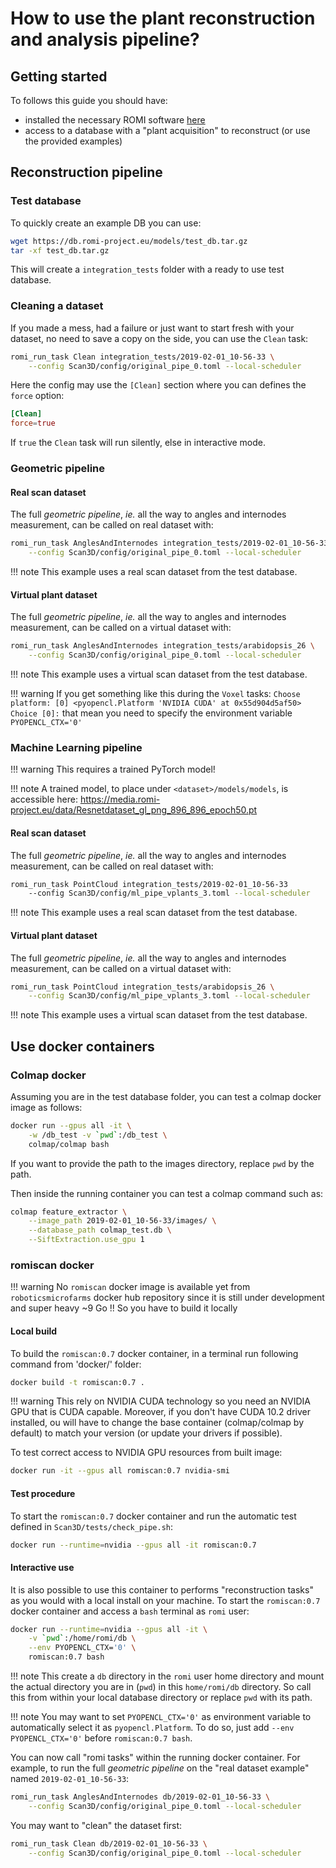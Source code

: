 How to use the plant reconstruction and analysis pipeline?
==========================================================

## Getting started

To follows this guide you should have:

* installed the necessary ROMI software [here](../install/plant_reconstruction_setup.md)
* access to a database with a "plant acquisition" to reconstruct (or use the provided examples)


## Reconstruction pipeline

### Test database
To quickly create an example DB you can use:
```bash
wget https://db.romi-project.eu/models/test_db.tar.gz
tar -xf test_db.tar.gz
```
This will create a `integration_tests` folder with a ready to use test database. 


### Cleaning a dataset
If you made a mess, had a failure or just want to start fresh with your dataset, no need to save a copy on the side, you can use the `Clean` task:
```bash
romi_run_task Clean integration_tests/2019-02-01_10-56-33 \
    --config Scan3D/config/original_pipe_0.toml --local-scheduler
``` 
Here the config may use the `[Clean]` section where you can defines the `force` option:
```toml
[Clean]
force=true
```
If `true` the `Clean` task will run silently, else in interactive mode.


### Geometric pipeline

#### Real scan dataset
The full *geometric pipeline*, _ie._ all the way to angles and internodes measurement, can be called on real dataset with:
```bash
romi_run_task AnglesAndInternodes integration_tests/2019-02-01_10-56-33 \
    --config Scan3D/config/original_pipe_0.toml --local-scheduler
```

!!! note
    This example uses a real scan dataset from the test database.

#### Virtual plant dataset
The full *geometric pipeline*, _ie._ all the way to angles and internodes measurement, can be called on a virtual dataset with:
```bash
romi_run_task AnglesAndInternodes integration_tests/arabidopsis_26 \
    --config Scan3D/config/original_pipe_0.toml --local-scheduler
```

!!! note
    This example uses a virtual scan dataset from the test database.

!!! warning
    If you get something like this during the `Voxel` tasks:
    ```
    Choose platform:
    [0] <pyopencl.Platform 'NVIDIA CUDA' at 0x55d904d5af50>
    Choice [0]:
    ```
    that mean you need to specify the environment variable `PYOPENCL_CTX='0'`

### Machine Learning pipeline

!!! warning
    This requires a trained PyTorch model!
     
!!! note
    A trained model, to place under `<dataset>/models/models`, is accessible here: https://media.romi-project.eu/data/Resnetdataset_gl_png_896_896_epoch50.pt

#### Real scan dataset
The full *geometric pipeline*, _ie._ all the way to angles and internodes measurement, can be called on real dataset with:
```bash
romi_run_task PointCloud integration_tests/2019-02-01_10-56-33 
    --config Scan3D/config/ml_pipe_vplants_3.toml --local-scheduler
```

!!! note
    This example uses a real scan dataset from the test database.

#### Virtual plant dataset
The full *geometric pipeline*, _ie._ all the way to angles and internodes measurement, can be called on a virtual dataset with:
```bash
romi_run_task PointCloud integration_tests/arabidopsis_26 \
    --config Scan3D/config/ml_pipe_vplants_3.toml --local-scheduler
```

!!! note
    This example uses a virtual scan dataset from the test database.


## Use docker containers

### Colmap docker

Assuming you are in the test database folder, you can test a colmap docker image as follows:
```bash
docker run --gpus all -it \
    -w /db_test -v `pwd`:/db_test \
    colmap/colmap bash
``` 

If you want to provide the path to the images directory, replace `pwd` by the path.

Then inside the running container you can test a colmap command such as:
```bash
colmap feature_extractor \
    --image_path 2019-02-01_10-56-33/images/ \
    --database_path colmap_test.db \
    --SiftExtraction.use_gpu 1
```

### romiscan docker

!!! warning
    No `romiscan` docker image is available yet from `roboticsmicrofarms` docker hub repository since it is still under development and super heavy ~9 Go !! So you have to build it locally

#### Local build
To build the `romiscan:0.7` docker container, in a terminal run following command from 'docker/' folder:
```bash
docker build -t romiscan:0.7 .
``` 

!!! warning
    This rely on NVIDIA CUDA technology so you need an NVIDIA GPU that is CUDA capable. Moreover, if you don't have CUDA 10.2 driver installed, ou will have to change the base container (colmap/colmap by default) to match your version (or update your drivers if possible).

To test correct access to NVIDIA GPU resources from built image:
```bash
docker run -it --gpus all romiscan:0.7 nvidia-smi
```

#### Test procedure
To start the `romiscan:0.7` docker container and run the automatic test defined in `Scan3D/tests/check_pipe.sh`:
```bash
docker run --runtime=nvidia --gpus all -it romiscan:0.7
``` 

#### Interactive use
It is also possible to use this container to performs "reconstruction tasks" as you would with a local install on your machine.
To start the `romiscan:0.7` docker container and access a `bash` terminal as `romi` user:
```bash
docker run --runtime=nvidia --gpus all -it \
    -v `pwd`:/home/romi/db \
    --env PYOPENCL_CTX='0' \
    romiscan:0.7 bash
``` 

!!! note
    This create a `db` directory in the `romi` user home directory and mount the actual directory you are in (`pwd`) in this `home/romi/db` directory. So call this from within your local database directory or replace `pwd` with its path.

!!! note
    You may want to set `PYOPENCL_CTX='0'` as environment variable to automatically select it as `pyopencl.Platform`. To do so, just add `--env PYOPENCL_CTX='0'` before `romiscan:0.7 bash`.

You can now call "romi tasks" within the running docker container.
For example, to run the full *geometric pipeline* on the "real dataset example" named `2019-02-01_10-56-33`:
```bash
romi_run_task AnglesAndInternodes db/2019-02-01_10-56-33 \
    --config Scan3D/config/original_pipe_0.toml --local-scheduler
```

You may want to "clean" the dataset first:
```bash
romi_run_task Clean db/2019-02-01_10-56-33 \
    --config Scan3D/config/original_pipe_0.toml --local-scheduler
```
